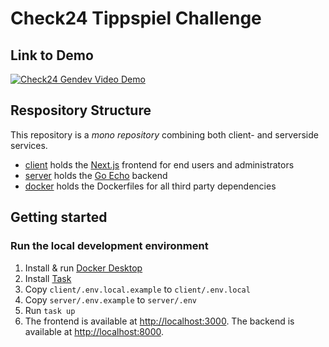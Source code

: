 # Check24 Tippspiel Challenge

## Link to Demo
[![Check24 Gendev Video Demo](https://img.youtube.com/vi/qluAdJPu7o0/0.jpg)](https://www.youtube.com/watch?v=qluAdJPu7o0&ab_channel=LeonLiang)

## Respository Structure
This repository is a _mono repository_ combining both client- and serverside services.
- [client](client) holds the [Next.js](https://nextjs.org/) frontend for end users and administrators
- [server](server) holds the [Go Echo](https://echo.labstack.com/) backend
- [docker](docker) holds the Dockerfiles for all third party dependencies

## Getting started
### Run the local development environment
1. Install & run [Docker Desktop](https://www.docker.com/)
1. Install [Task](https://taskfile.dev/installation/)
1. Copy `client/.env.local.example` to `client/.env.local`
1. Copy `server/.env.example` to `server/.env`
1. Run `task up`
1. The frontend is available at [http://localhost:3000](http://localhost:3000). 
   The backend is available at [http://localhost:8000](http://localhost:8000).